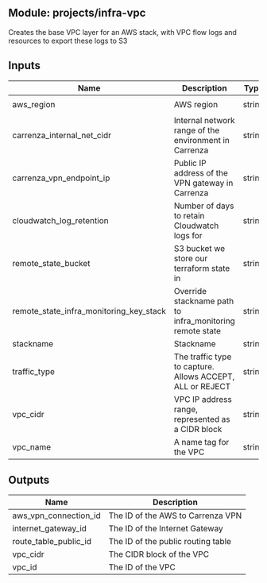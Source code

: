 ## Module: projects/infra-vpc

Creates the base VPC layer for an AWS stack, with VPC flow logs
and resources to export these logs to S3


## Inputs

| Name | Description | Type | Default | Required |
|------|-------------|:----:|:-----:|:-----:|
| aws_region | AWS region | string | `eu-west-1` | no |
| carrenza_internal_net_cidr | Internal network range of the environment in Carrenza | string | - | yes |
| carrenza_vpn_endpoint_ip | Public IP address of the VPN gateway in Carrenza | string | - | yes |
| cloudwatch_log_retention | Number of days to retain Cloudwatch logs for | string | - | yes |
| remote_state_bucket | S3 bucket we store our terraform state in | string | - | yes |
| remote_state_infra_monitoring_key_stack | Override stackname path to infra_monitoring remote state | string | `` | no |
| stackname | Stackname | string | `` | no |
| traffic_type | The traffic type to capture. Allows ACCEPT, ALL or REJECT | string | `REJECT` | no |
| vpc_cidr | VPC IP address range, represented as a CIDR block | string | - | yes |
| vpc_name | A name tag for the VPC | string | - | yes |

## Outputs

| Name | Description |
|------|-------------|
| aws_vpn_connection_id | The ID of the AWS to Carrenza VPN |
| internet_gateway_id | The ID of the Internet Gateway |
| route_table_public_id | The ID of the public routing table |
| vpc_cidr | The CIDR block of the VPC |
| vpc_id | The ID of the VPC |

